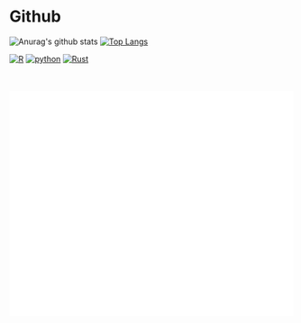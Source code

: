# Github
![Anurag's github stats](https://github-readme-stats.vercel.app/api?username=Liripo&show_icons=true&theme=radical)
<a href="https://github.com/anuraghazra/github-readme-stats">
  <img src="https://github-readme-stats.vercel.app/api/top-langs/?username=Liripo&hide=javascript,html,css&theme=vue-dark" height="195px" title="Top Langs" alt="Top Langs"/>
</a>


[![R](https://img.shields.io/badge/-programming-black?style=flat-square&logo=r&link=https://github.com/Liripo?tab=repositories&q=&type=source&language=r)](https://github.com/liripo?tab=repositories&q=&type=source&language=r)
[![python](https://img.shields.io/badge/-programming-black?style=flat-square&logo=python&link=https://github.com/Liripo?tab=repositories&q=&type=source&language=python)](https://github.com/liripo?tab=repositories&q=&type=source&language=python)
[![Rust](https://img.shields.io/badge/-programming-black?style=flat-square&logo=Rust&link=https://github.com/Liripo?tab=repositories&q=&type=source&language=Rust)](https://github.com/liripo?tab=repositories&q=&type=source&language=Rust)

<div align="center">
	<br>
	<a href="<div align="center">
	<br>
	<a href="https://github.com/Liripo/Liripo/blame/main/header.svg">
		<img src="header.svg" width="800" height="400">
	</a>
	<br>
</div>

